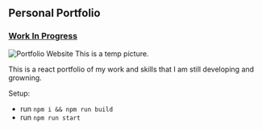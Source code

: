 ## Personal Portfolio

### [Work In Progress](https://google.com)

![Portfolio Website](https://i.ibb.co/WgPMpts/image.png) This is a temp picture.

This is a react portfolio of my work and skills that I am still developing and growning.


Setup:
- run ```npm i && npm run build```
- run ```npm run start```
